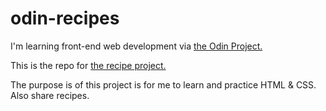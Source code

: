 # odin-recipes
I'm learning front-end web development via <a href="https://www.theodinproject.com/paths/foundations/courses/foundations"> the Odin Project.</a>

This is the repo for <a href="https://www.theodinproject.com/lessons/foundations-recipes">the recipe project.</a>

The purpose is of this project is for me to learn and practice HTML & CSS.
Also share recipes.